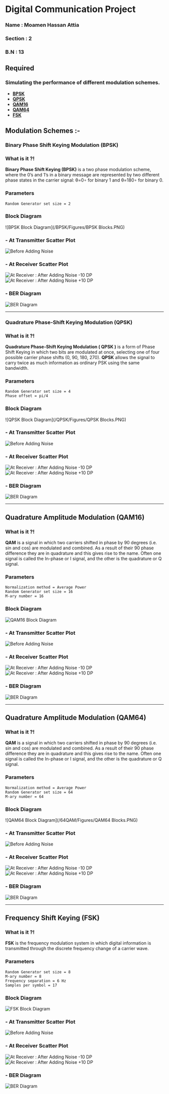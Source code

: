 # **Digital Communication Project**
### **Name** : Moamen Hassan Attia
### **Section** : 2
### **B.N** : 13

## **Required**
### Simulating the performance of different modulation schemes.
- [**BPSK**](#binary-phase-shift-keying-modulation-bpsk)
- [**QPSK**](#quadrature-phase-shift-keying-modulation-qpsk)
- [**QAM16**](#quadrature-amplitude-modulation-qam16)
- [**QAM64**](#quadrature-amplitude-modulation-qam64)
- [**FSK**](#fsk-modulation)
## **Modulation Schemes :-**
### **Binary Phase Shift Keying Modulation (BPSK)**
### What is it ?! 
**Binary Phase Shift Keying (BPSK)** is a two phase modulation scheme, where the 0’s and 1’s in a binary message are represented by two different phase states in the carrier signal: θ=0∘ for binary 1 and θ=180∘ for binary 0.

### Parameters
```
Random Generator set size = 2
```
### Block Diagram
![BPSK Block Diagram](/BPSK/Figures/BPSK Blocks.PNG)
### - At Transmitter Scatter Plot
![Before Adding Noise](/BPSK/Figures/BeforeNoise.PNG)
### - At Receiver Scatter Plot
![At Receiver : After Adding Noise -10 DP](/BPSK/Figures/After-Noise--10.PNG)
![At Receiver : After Adding Noise +10 DP](/BPSK/Figures/After-Noise-+10.PNG)
### - BER Diagram
![BER Diagram](/BPSK/Figures/ber-vs-snr.png)
___
### **Quadrature Phase-Shift Keying Modulation (QPSK)**
### What is it ?! 
**Quadrature Phase-Shift Keying Modulation ( QPSK )** is a form of Phase Shift Keying in which two bits are modulated at once, selecting one of four possible carrier phase shifts (0, 90, 180, 270). **QPSK** allows the signal to carry twice as much information as ordinary PSK using the same bandwidth.

### Parameters
```
Random Generator set size = 4
Phase offset = pi/4
```
### Block Diagram
![QPSK Block Diagram](/QPSK/Figures/QPSK Blocks.PNG)
### - At Transmitter Scatter Plot
![Before Adding Noise](/QPSK/Figures/BeforeNoise.PNG)
### - At Receiver Scatter Plot
![At Receiver : After Adding Noise -10 DP](/QPSK/Figures/AfterNoise--10.PNG)
![At Receiver : After Adding Noise +10 DP](/QPSK/Figures/AfterNoise-+10.PNG)
### - BER Diagram
![BER Diagram](/QPSK/Figures/SNR-VS-BER.PNG)
___
## **Quadrature Amplitude Modulation (QAM16)**
### What is it ?!
**QAM** is a signal in which two carriers shifted in phase by 90 degrees (i.e. sin and cos) are modulated and combined. As a result of their 90 phase difference they are in quadrature and this gives rise to the name. Often one signal is called the In-phase or I signal, and the other is the quadrature or Q signal. 
### Parameters
```
Normalization method = Average Power
Random Generator set size = 16
M-ary number = 16
```
### Block Diagram
![QAM16 Block Diagram](/16QAM/Figures/QAM-16-Blocks.PNG)
### - At Transmitter Scatter Plot
![Before Adding Noise](/16QAM/Figures/BeforeNoise.PNG)
### - At Receiver Scatter Plot
![At Receiver : After Adding Noise -10 DP](/16QAM/Figures/After-Noise--10.PNG)
![At Receiver : After Adding Noise +10 DP](/16QAM/Figures/After-Noise+-10.PNG)
### - BER Diagram
![BER Diagram](/16QAM/Figures/SNR-VS-BER.PNG)
___
## **Quadrature Amplitude Modulation (QAM64)**
### What is it ?!
**QAM** is a signal in which two carriers shifted in phase by 90 degrees (i.e. sin and cos) are modulated and combined. As a result of their 90 phase difference they are in quadrature and this gives rise to the name. Often one signal is called the In-phase or I signal, and the other is the quadrature or Q signal. 
### Parameters
```
Normalization method = Average Power
Random Generator set size = 64
M-ary number = 64
```
### Block Diagram
![QAM64 Block Diagram](/64QAM/Figures/QAM64 Blocks.PNG)
### - At Transmitter Scatter Plot
![Before Adding Noise](/64QAM/Figures/BeforeNoise.PNG)
### - At Receiver Scatter Plot
![At Receiver : After Adding Noise -10 DP](/64QAM/Figures/QAM64-AfterNoise--10.PNG)
![At Receiver : After Adding Noise +10 DP](/64QAM/Figures/QAM64-AfterNoise-+10.PNG)
### - BER Diagram
![BER Diagram](/64QAM/Figures/SNR-VS-BER.PNG)
___
## **Frequency Shift Keying (FSK)**
### What is it ?!
**FSK** is the frequency modulation system in which digital information is transmitted through the discrete frequency change of a carrier wave.
### Parameters
```
Random Generator set size = 8
M-ary number = 8
Frequency separation = 6 Hz
Samples per symbol = 17
```
### Block Diagram
![FSK Block Diagram](/FSK/Figures/FSK_Blocks.PNG)
### - At Transmitter Scatter Plot
![Before Adding Noise](/FSK/Figures/BeforeNoise.PNG)
### - At Receiver Scatter Plot
![At Receiver : After Adding Noise -10 DP](/FSK/Figures/AfterNoise--10.PNG)
![At Receiver : After Adding Noise +10 DP](/FSK/Figures/AfterNoise-+10.PNG)
### - BER Diagram
![BER Diagram](/FSK/Figures/ber.PNG)
